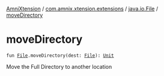 [AmniXtension](../../index.md) / [com.amnix.xtension.extensions](../index.md) / [java.io.File](index.md) / [moveDirectory](./move-directory.md)

# moveDirectory

`fun `[`File`](http://docs.oracle.com/javase/6/docs/api/java/io/File.html)`.moveDirectory(dest: `[`File`](http://docs.oracle.com/javase/6/docs/api/java/io/File.html)`): `[`Unit`](https://kotlinlang.org/api/latest/jvm/stdlib/kotlin/-unit/index.html)

Move the Full Directory to another location

